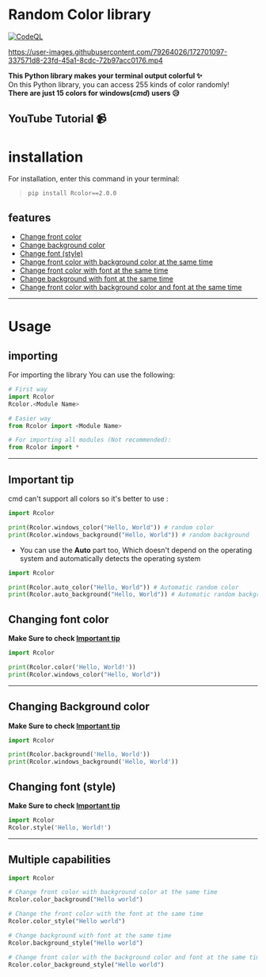 # Random Color library
[![CodeQL](https://github.com/beh185/RandomColorlib/actions/workflows/codeql.yml/badge.svg?branch=main)](https://github.com/beh185/RandomColorlib/actions/workflows/codeql.yml)

https://user-images.githubusercontent.com/79264026/172701097-337571d8-23fd-45a1-8cdc-72b97acc0176.mp4


**This Python library makes your terminal output colorful ✨**\
On this Python library, you can access 255 kinds of color randomly!\
**There are just 15 colors for windows(***cmd***) users 😥**
## YouTube Tutorial 📹
# installation 
For installation, enter this command in your terminal:
> `pip install Rcolor==2.0.0`
## features

- [Change front color](#changing-front-color)
- [Change background color](#changing-background-color)
- [Change font (style)](#change-font-style)
- [Change front color with background color at the same time](#multiple-capabilities)
- [Change front color with font at the same time](#multiple-capabilities)
- [Change background with font at the same time](#multiple-capabilities)
- [Change front color with background color and font at the same time](#multiple-capabilities)

---
# Usage
## importing
For importing the library You can use the following:
```python 
# First way 
import Rcolor
Rcolor.<Module Name>

# Easier way
from Rcolor import <Module Name>

# For importing all modules (Not recommended):
from Rcolor import * 
```
------

## **Important tip**
cmd can't support all colors so it's better to use :
``` python 
import Rcolor

print(Rcolor.windows_color("Hello, World")) # random color
print(Rcolor.windows_background("Hello, World")) # random background
``` 
- You can use the **Auto** part too, Which doesn't depend on the operating system and automatically detects the operating system

```python
import Rcolor

print(Rcolor.auto_color("Hello, World")) # Automatic random color
print(Rcolor.auto_background("Hello, World")) # Automatic random background
```

## Changing font color 
**Make Sure to check [Important tip](#important-tip)**
```python
import Rcolor

print(Rcolor.color('Hello, World!'))
print(Rcolor.windows_color("Hello, World")) 
```
----
## Changing Background color
**Make Sure to check [Important tip](#important-tip)**

```python
import Rcolor

print(Rcolor.background('Hello, World'))
print(Rcolor.windows_background('Hello, World')) 
```
## Changing font (style)
**Make Sure to check [Important tip](#important-tip)**

```python
import Rcolor
Rcolor.style('Hello, World!')
```
---

## Multiple capabilities
```python
import Rcolor

# Change front color with background color at the same time
Rcolor.color_background("Hello world")

# Change the front color with the font at the same time
Rcolor.color_style("Hello world")

# Change background with font at the same time
Rcolor.background_style("Hello world")

# Change front color with the background color and font at the same time
Rcolor.color_background_style("Hello world") 
```
